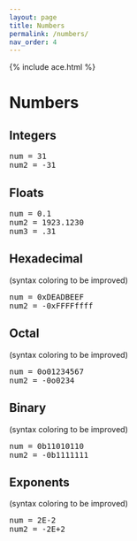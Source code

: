 ```yaml
---
layout: page
title: Numbers
permalink: /numbers/
nav_order: 4
---
```


{% include ace.html %}

# Numbers

## Integers

<pre class="ace-editor" lang="kyoml">
num = 31
num2 = -31
</pre>

## Floats

<pre class="ace-editor" lang="kyoml">
num = 0.1
num2 = 1923.1230
num3 = .31
</pre>

## Hexadecimal

(syntax coloring to be improved)

<pre class="ace-editor" lang="kyoml">
num = 0xDEADBEEF
num2 = -0xFFFFffff
</pre>

## Octal

(syntax coloring to be improved)

<pre class="ace-editor" lang="kyoml">
num = 0o01234567
num2 = -0o0234
</pre>

## Binary

(syntax coloring to be improved)

<pre class="ace-editor" lang="kyoml">
num = 0b11010110
num2 = -0b1111111
</pre>

## Exponents

(syntax coloring to be improved)

<pre class="ace-editor" lang="kyoml">
num = 2E-2
num2 = -2E+2
</pre>